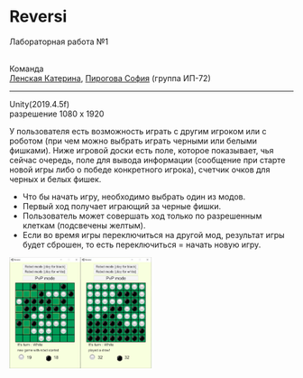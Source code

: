 # Reversi

<p>Лабораторная работа №1

<br>Команда 
<br><a href="https://github.com/YaJProgrammist">Ленская Катерина</a>, <a href="https://github.com/Pyrohova">Пирогова София</a> (группа ИП-72)
<hr>
<p>Unity(2019.4.5f)
<br> разрешение 1080 x 1920
<p> У пользователя есть возможность играть с другим игроком или с роботом (при чем можно выбрать играть черными или белыми фишками). Ниже игровой доски есть поле, которое показывает, чья сейчас очередь, поле для вывода информации (сообщение при старте новой игры либо о победе конкретного игрока), счетчик очков для черных и белых фишек.
  <ul>
<li> Что бы начать игру, необходимо выбрать один из модов.</li>
<li> Первый ход получает играющий за черные фишки.</li>
<li> Пользователь может совершать ход только по разрешенным клеткам (подсвечены желтым).</li>
<li> Если во время игры переключиться на другой мод, результат игры будет сброшен, то есть переключиться = начать новую игру.</li>
  </ul>
<img src="https://github.com/Pyrohova/Reversi/blob/master/Screenshots/2020-10-01%2015.22.29.jpg" width ="25%" height ="25%"><img src="https://github.com/Pyrohova/Reversi/blob/master/Screenshots/2020-10-01%2015.22.44.jpg" width ="25%" height ="25%">
